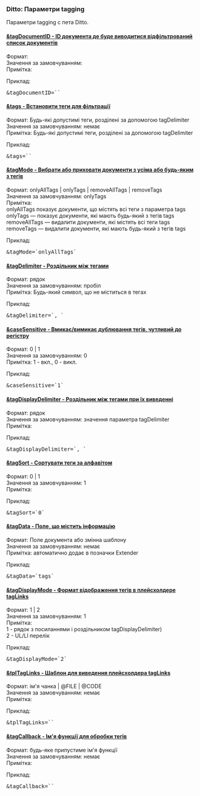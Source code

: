 
<meta http-equiv="Content-Type" content="text/html; charset=utf-8">
<h3>Ditto: Параметри tagging </h3> 
Параметри tagging с
пета Ditto.	
<br>
<div class="panel-group accordion">
<div class="panel panel-default">
<div class="panel-heading">
<h4 class="panel-title"><a id="527"></a><a class="accordion-toggle collapsed" data-toggle="collapse" data-parent="#accordion" href="#collapse527"><span class="text-bold">&tagDocumentID</span> - ID документа де буде виводитися відфільтрований список документів</a></h4>
</div>
<div id="collapse527" class="panel-collapse collapse">
<div class="panel-body">
<span class="text-bold">Формат:</span> <br>
<span class="text-bold">Значення за замовчуванням:</span> <br>
<span class="text-bold">Примітка:</span> <br>
<p><span class="text-bold">Приклад:</span></p>
<pre class="brush: html;">&tagDocumentID=``</pre>
</div>
</div>
</div>

<div class="panel panel-default">
<div class="panel-heading">
<h4 class="panel-title"><a id="528"></a><a class="accordion-toggle collapsed" data-toggle="collapse" data-parent="#accordion" href="#collapse528"><span class="text-bold">&tags</span> - Встановити теги для фільтрації</a></h4>
</div>
<div id="collapse528" class="panel-collapse collapse">
<div class="panel-body">
<span class="text-bold">Формат:</span> Будь-які допустимі теги, розділені за допомогою tagDelimiter<br>
<span class="text-bold">Значення за замовчуванням:</span> немає<br>
<span class="text-bold">Примітка:</span> Будь-які допустимі теги, розділені за допомогою tagDelimiter<br>
<p><span class="text-bold">Приклад:</span></p>
<pre class="brush: html;">&tags=``</pre>
</div>
</div>
</div>

<div class="panel panel-default">
<div class="panel-heading">
<h4 class="panel-title"><a id="529"></a><a class="accordion-toggle collapsed" data-toggle="collapse" data-parent="#accordion" href="#collapse529"><span class="text-bold">&tagMode</span> - Вибрати або приховати документи з усіма або будь-яким з тегів</a></h4>
</div>
<div id="collapse529" class="panel-collapse collapse">
<div class="panel-body">
<span class="text-bold">Формат:</span> onlyAllTags | onlyTags | removeAllTags | removeTags<br>
<span class="text-bold">Значення за замовчуванням:</span> onlyTags<br>
<span class="text-bold">Примітка:</span> <br>onlyAllTags показує документи, що містять всі теги з параметра tags
<br>onlyTags — показує документи, які мають будь-який з тегів tags
<br>removeAllTags — видалити документи, які містять всі теги tags
<br>removeTags — видалити документи, які мають будь-який з тегів tags <br>
<p><span class="text-bold">Приклад:</span></p>
<pre class="brush: html;">&tagMode=`onlyAllTags`</pre>
</div>
</div>
</div>

<div class="panel panel-default">
<div class="panel-heading">
<h4 class="panel-title"><a id="530"></a><a class="accordion-toggle collapsed" data-toggle="collapse" data-parent="#accordion" href="#collapse530"><span class="text-bold">&tagDelimiter</span> - Роздільник між тегами</a></h4>
</div>
<div id="collapse530" class="panel-collapse collapse">
<div class="panel-body">
<span class="text-bold">Формат:</span> рядок<br>
<span class="text-bold">Значення за замовчуванням:</span> пробіл<br>
<span class="text-bold">Примітка:</span> Будь-який символ, що не міститься в тегах<br>
<p><span class="text-bold">Приклад:</span></p>
<pre class="brush: html;">&tagDelimiter=`, `</pre>
</div>
</div>
</div>

<div class="panel panel-default">
<div class="panel-heading">
<h4 class="panel-title"><a id="531"></a><a class="accordion-toggle collapsed" data-toggle="collapse" data-parent="#accordion" href="#collapse531"><span class="text-bold">&caseSensitive</span> - Вмикає/вимикає дублювання тегів, чутливий до регістру</a></h4>
</div>
<div id="collapse531" class="panel-collapse collapse">
<div class="panel-body">
<span class="text-bold">Формат:</span> 0 | 1<br>
<span class="text-bold">Значення за замовчуванням:</span> 0<br>
<span class="text-bold">Примітка:</span> 1 - вкл., 0 - викл.<br>
<p><span class="text-bold">Приклад:</span></p>
<pre class="brush: html;">&caseSensitive=`1`</pre>
</div>
</div>
</div>

<div class="panel panel-default">
<div class="panel-heading">
<h4 class="panel-title"><a id="532"></a><a class="accordion-toggle collapsed" data-toggle="collapse" data-parent="#accordion" href="#collapse532"><span class="text-bold">&tagDisplayDelimiter</span> - Роздільник між тегами при їх виведенні</a></h4>
</div>
<div id="collapse532" class="panel-collapse collapse">
<div class="panel-body">
<span class="text-bold">Формат:</span> рядок<br>
<span class="text-bold">Значення за замовчуванням:</span> значення параметра tagDelimiter<br>
<span class="text-bold">Примітка:</span> <br>
<p><span class="text-bold">Приклад:</span></p>
<pre class="brush: html;">&tagDisplayDelimiter=`, `</pre>
</div>
</div>
</div>

<div class="panel panel-default">
<div class="panel-heading">
<h4 class="panel-title"><a id="533"></a><a class="accordion-toggle collapsed" data-toggle="collapse" data-parent="#accordion" href="#collapse533"><span class="text-bold">&tagSort</span> - Сортувати теги за алфавітом</a></h4>
</div>
<div id="collapse533" class="panel-collapse collapse">
<div class="panel-body">
<span class="text-bold">Формат:</span> 0 | 1<br>
<span class="text-bold">Значення за замовчуванням:</span> 1<br>
<span class="text-bold">Примітка:</span> <br>
<p><span class="text-bold">Приклад:</span></p>
<pre class="brush: html;">&tagSort=`0`</pre>
</div>
</div>
</div>

<div class="panel panel-default">
<div class="panel-heading">
<h4 class="panel-title"><a id="582"></a><a class="accordion-toggle collapsed" data-toggle="collapse" data-parent="#accordion" href="#collapse582"><span class="text-bold">&tagData</span> - Поле, що містить інформацію</a></h4>
</div>
<div id="collapse582" class="panel-collapse collapse">
<div class="panel-body">
<span class="text-bold">Формат:</span> Поле документа або змінна шаблону<br>
<span class="text-bold">Значення за замовчуванням:</span> немає<br>
<span class="text-bold">Примітка:</span> автоматично додає в позначки Extender<br>
<p><span class="text-bold">Приклад:</span></p>
<pre class="brush: html;">&tagData=`tags`</pre>
</div>
</div>
</div>

<div class="panel panel-default">
<div class="panel-heading">
<h4 class="panel-title"><a id="534"></a><a class="accordion-toggle collapsed" data-toggle="collapse" data-parent="#accordion" href="#collapse534"><span class="text-bold">&tagDisplayMode</span> - Формат відображення тегів в плейсхолдере tagLinks</a></h4>
</div>
<div id="collapse534" class="panel-collapse collapse">
<div class="panel-body">
<span class="text-bold">Формат:</span> 1 | 2<br>
<span class="text-bold">Значення за замовчуванням:</span> 1<br>
<span class="text-bold">Примітка:</span> <br>1 - рядок з посиланнями і роздільником tagDisplayDelimiter)
<br>2 - UL/LI перелік<br>
<p><span class="text-bold">Приклад:</span></p>
<pre class="brush: html;">&tagDisplayMode=`2`</pre>
</div>
</div>
</div>

<div class="panel panel-default">
<div class="panel-heading">
<h4 class="panel-title"><a id="535"></a><a class="accordion-toggle collapsed" data-toggle="collapse" data-parent="#accordion" href="#collapse535"><span class="text-bold">&tplTagLinks</span> - Шаблон для виведення плейсхолдера tagLinks</a></h4>
</div>
<div id="collapse535" class="panel-collapse collapse">
<div class="panel-body">
<span class="text-bold">Формат:</span> ім'я чанка | @FILE | @CODE<br>
<span class="text-bold">Значення за замовчуванням:</span> немає<br>
<span class="text-bold">Примітка:</span> <br>
<p><span class="text-bold">Приклад:</span></p>
<pre class="brush: html;">&tplTagLinks=``</pre>
</div>
</div>
</div>

<div class="panel panel-default">
<div class="panel-heading">
<h4 class="panel-title"><a id="536"></a><a class="accordion-toggle collapsed" data-toggle="collapse" data-parent="#accordion" href="#collapse536"><span class="text-bold">&tagCallback</span> - Ім'я функції для обробки тегів</a></h4>
</div>
<div id="collapse536" class="panel-collapse collapse">
<div class="panel-body">
<span class="text-bold">Формат:</span> будь-яке припустиме ім'я функції<br>
<span class="text-bold">Значення за замовчуванням:</span> немає<br>
<span class="text-bold">Примітка:</span> <br>
<p><span class="text-bold">Приклад:</span></p>
<pre class="brush: html;">&tagCallback=``</pre>
</div>
</div>
</div>
</div>
